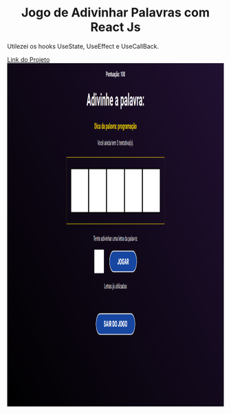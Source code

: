 <h1 align="center">Jogo de Adivinhar Palavras com React Js</h1>
<p>Utilezei os hooks UseState, UseEffect e UseCallBack.</p>
<a href="https://projeto-secret-word.vercel.app/">Link do Projeto</a>
<div align="center">
<img src="ProjetoSecretWord.png" width="1280" height = "800"  >
</div>